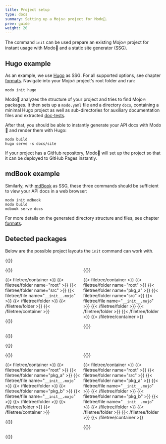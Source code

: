 ```yaml
---
title: Project setup
type: docs
summary: Setting up a Mojo🔥 project for Modo🧯.
prev: guide
weight: 20
---
```


The command `init` can be used prepare an existing Mojo🔥 project for instant usage
with Modo🧯 and a static site generator (SSG).

## Hugo example

As an example, we use [Hugo](https://gohugo.io) as SSG.
For all supported options, see chapter [formats](../formats).
Navigate into your Mojo🔥 project's root folder and run:

``` {class="no-wrap"}
modo init hugo
```

Modo🧯 analyzes the structure of your project and tries to find Mojo🔥 packages.
It then sets up a `modo.yaml` file and a directory `docs`, containing a minimal Hugo project as well as sub-directories for auxiliary documentation files and extracted [doc-tests](../doctests).

After that, you should be able to instantly generate your API docs with Modo🧯
and render them with Hugo:

``` {class="no-wrap"}
modo build
hugo serve -s docs/site
```

If your project has a GitHub repository, Modo🧯 will set up the project so
that it can be deployed to GitHub Pages instantly.

## mdBook example

Similarly, with [mdBook](https://github.com/rust-lang/mdBook) as SSG, these three commands should be sufficient to view your API docs in a web browser:

``` {class="no-wrap"}
modo init mdbook
modo build
mdbook serve docs
```

For more details on the generated directory structure and files, see chapter [formats](../formats).

## Detected packages

Below are the possible project layouts the `init` command can work with.

{{<html>}}<div style="display: flex;"><div style="flex: 50%;">{{</html>}}

{{< filetree/container >}}
  {{< filetree/folder name="root" >}}
    {{< filetree/folder name="src" >}}
      {{< filetree/file name="`__init__.mojo`" >}}
    {{< /filetree/folder >}}
  {{< /filetree/folder >}}
{{< /filetree/container >}}

{{<html>}}</div><div style="flex: 50%;">{{</html>}}

{{< filetree/container >}}
  {{< filetree/folder name="root" >}}
    {{< filetree/folder name="pkg_a" >}}
      {{< filetree/folder name="src" >}}
        {{< filetree/file name="`__init__.mojo`" >}}
      {{< /filetree/folder >}}
    {{< /filetree/folder >}}
  {{< /filetree/folder >}}
{{< /filetree/container >}}

{{<html>}}</div></div>{{</html>}}

{{<html>}}<div style="display: flex;"><div style="flex: 50%;">{{</html>}}

{{< filetree/container >}}
  {{< filetree/folder name="root" >}}
    {{< filetree/folder name="pkg_a" >}}
      {{< filetree/file name="`__init__.mojo`" >}}
    {{< /filetree/folder >}}
    {{< filetree/folder name="pkg_b" >}}
      {{< filetree/file name="`__init__.mojo`" >}}
    {{< /filetree/folder >}}
  {{< /filetree/folder >}}
{{< /filetree/container >}}

{{<html>}}</div><div style="flex: 50%;">{{</html>}}

{{< filetree/container >}}
  {{< filetree/folder name="root" >}}
    {{< filetree/folder name="src" >}}
      {{< filetree/folder name="pkg_a" >}}
        {{< filetree/file name="`__init__.mojo`" >}}
      {{< /filetree/folder >}}
      {{< filetree/folder name="pkg_b" >}}
        {{< filetree/file name="`__init__.mojo`" >}}
      {{< /filetree/folder >}}
    {{< /filetree/folder >}}
  {{< /filetree/folder >}}
{{< /filetree/container >}}

{{<html>}}</div></div>{{</html>}}
